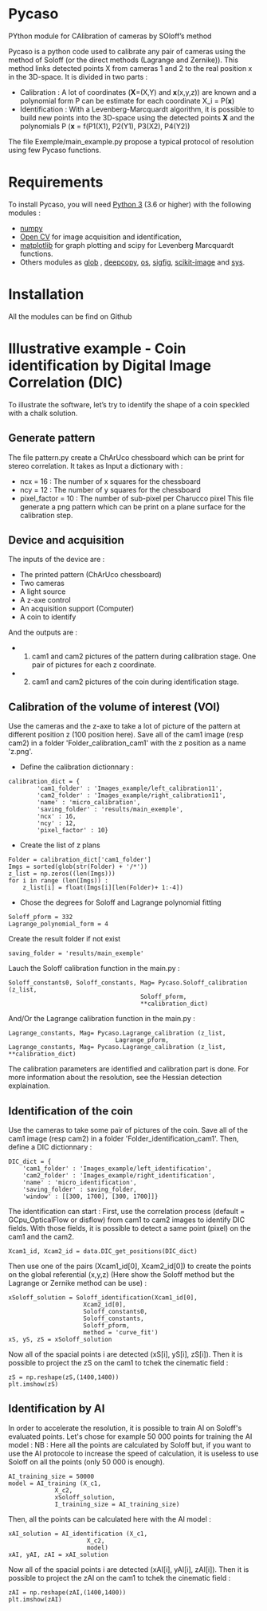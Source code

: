 # Pycaso
PYthon module for CAlibration of cameras by SOloff’s method

Pycaso is a python code used to calibrate any pair of cameras using the method of Soloff (or the direct methods (Lagrange and Zernike)). This method links detected points X from cameras 1 and 2 to the real position x in the 3D-space. It is divided in two parts :
- Calibration : A lot of coordinates (**X**=(X,Y) and **x**(x,y,z)) are known and a polynomial form P can be estimate for each coordinate X_i = P(**x**)
- Identification : With a Levenberg-Marcquardt algorithm, it is possible to build new points into the 3D-space using the detected points **X** and the polynomials P (**x** = f(P1(X1), P2(Y1), P3(X2), P4(Y2)) 


The file Exemple/main_example.py propose a typical protocol of resolution using few Pycaso functions.

# Requirements
To install Pycaso, you will need [Python 3](https://www.python.org/downloads/) (3.6 or higher) with the following modules :
- [numpy](https://numpy.org/install/)
- [Open CV](https://pypi.org/project/opencv-python/) for image acquisition and identification, 
- [matplotlib](https://matplotlib.org/) for graph plotting and scipy for Levenberg  Marcquardt  functions. 
- Others modules as [glob](https://docs.python.org/3/library/glob.html) , [deepcopy](https://docs.python.org/3/library/copy.html), [os](https://docs.python.org/3/library/os.html), [sigfig](https://pypi.org/project/sigfig/), [scikit-image](https://scikit-image.org/docs/dev/install.html) and [sys](https://docs.python.org/3/library/sys.html). 

# Installation
All the modules can be find on Github

# Illustrative example - Coin identification by Digital Image Correlation (DIC)
To illustrate the software, let’s try to identify the shape of a coin speckled with
a chalk solution.

## Generate pattern
The file pattern.py create a ChArUco chessboard which can be print for stereo
correlation. It takes as Input a dictionary with :
- ncx = 16 : The number of x squares for the chessboard
- ncy = 12 : The number of y squares for the chessboard
- pixel_factor = 10 : The number of sub-pixel per Charucco pixel
This file generate a png pattern which can be print on a plane surface for the calibration step.

## Device and acquisition
The inputs of the device are :
- The printed pattern (ChArUco chessboard)
- Two cameras
- A light source
- A z-axe control
- An acquisition support (Computer)
- A coin to identify

And the outputs are :
- 1) cam1 and cam2 pictures of the pattern during calibration stage. One pair of
pictures for each z coordinate.
- 2) cam1 and cam2 pictures of the coin during identification stage.

## Calibration of the volume of interest (VOI)
Use the cameras and the z-axe to take a lot of picture of the pattern at different position z (100 position here).
Save all of the cam1 image (resp cam2) in a folder 'Folder_calibration_cam1' with the z position as a name 'z.png'.
- Define the calibration dictionnary :
```
calibration_dict = {
		'cam1_folder' : 'Images_example/left_calibration11',
		'cam2_folder' : 'Images_example/right_calibration11',
		'name' : 'micro_calibration',								
		'saving_folder' : 'results/main_exemple',
		'ncx' : 16,
		'ncy' : 12,
		'pixel_factor' : 10}
```
 - Create the list of z plans
```
Folder = calibration_dict['cam1_folder']
Imgs = sorted(glob(str(Folder) + '/*'))
z_list = np.zeros((len(Imgs)))
for i in range (len(Imgs)) :
    z_list[i] = float(Imgs[i][len(Folder)+ 1:-4])
```

- Chose the degrees for Soloff and Lagrange polynomial fitting
```
Soloff_pform = 332
Lagrange_polynomial_form = 4
```
Create the result folder if not exist
```
saving_folder = 'results/main_exemple'
```
Lauch the Soloff calibration function in the main.py :
```
Soloff_constants0, Soloff_constants, Mag= Pycaso.Soloff_calibration (z_list,
								     Soloff_pform,
								     **calibration_dict)
```
And/Or the Lagrange calibration function in the main.py :
```
Lagrange_constants, Mag= Pycaso.Lagrange_calibration (z_list,
						      Lagrange_pform,
Lagrange_constants, Mag= Pycaso.Lagrange_calibration (z_list,																								      **calibration_dict)
```
The calibration parameters are identified and calibration part is done. For more information about the resolution, see the Hessian detection explaination.

## Identification of the coin
Use the cameras to take some pair of pictures of the coin.
Save all of the cam1 image (resp cam2) in a folder 'Folder_identification_cam1'. Then, define a DIC dictionnary :
```
DIC_dict = {
	'cam1_folder' : 'Images_example/left_identification',
	'cam2_folder' : 'Images_example/right_identification',
	'name' : 'micro_identification',
	'saving_folder' : saving_folder,
	'window' : [[300, 1700], [300, 1700]]}
```

The identification can start :
First, use the correlation process (default = GCpu_OpticalFlow or disflow) from cam1 to cam2 images to identify DIC fields. With those fields, it is possible to detect a same point (pixel) on the cam1 and the cam2.
```
Xcam1_id, Xcam2_id = data.DIC_get_positions(DIC_dict)
```
Then use one of the pairs (Xcam1_id[0], Xcam2_id[0]) to create the points on the global referential (x,y,z) (Here show the Soloff method but the Lagrange or Zernike method can be use) :
```
xSoloff_solution = Soloff_identification(Xcam1_id[0],
					 Xcam2_id[0],
					 Soloff_constants0, 
					 Soloff_constants,
					 Soloff_pform,
					 method = 'curve_fit')       
xS, yS, zS = xSoloff_solution
```
Now all of the spacial points i are detected (xS[i], yS[i], zS[i]). 
Then it is possible to project the zS on the cam1 to tchek the cinematic field :
```
zS = np.reshape(zS,(1400,1400))
plt.imshow(zS)
```

## Identification by AI
In order to accelerate the resolution, it is possible to train AI on Soloff's evaluated points.
Let's chose for example 50 000 points for training the AI model :
NB : Here all the points are calculated by Soloff but, if you want to use the AI protocole to increase the speed of calculation, it is useless to use Soloff on all the points (only 50 000 is enough).
```
AI_training_size = 50000
model = AI_training (X_c1,
		     X_c2,
		     xSoloff_solution,
		     I_training_size = AI_training_size)
```

Then, all the points can be calculated here with the AI model :
```
xAI_solution = AI_identification (X_c1,
			          X_c2,
			          model)
xAI, yAI, zAI = xAI_solution
```
Now all of the spacial points i are detected (xAI[i], yAI[i], zAI[i]). 
Then it is possible to project the zAI on the cam1 to tchek the cinematic field :
```
zAI = np.reshape(zAI,(1400,1400))
plt.imshow(zAI)
```
